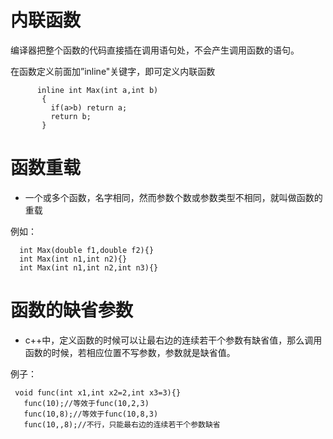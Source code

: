 # 内联函数

  编译器把整个函数的代码直接插在调用语句处，不会产生调用函数的语句。

  在函数定义前面加”inline"关键字，即可定义内联函数

          inline int Max(int a,int b)
           {
             if(a>b) return a;
             return b;
           }

# 函数重载
* 一个或多个函数，名字相同，然而参数个数或参数类型不相同，就叫做函数的重载

例如：

      int Max(double f1,double f2){}
      int Max(int n1,int n2){}
      int Max(int n1,int n2,int n3){}

# 函数的缺省参数
* c++中，定义函数的时候可以让最右边的连续若干个参数有缺省值，那么调用函数的时候，若相应位置不写参数，参数就是缺省值。

例子：

     void func(int x1,int x2=2,int x3=3){}
       func(10);//等效于func(10,2,3)
       func(10,8);//等效于func(10,8,3)
       func(10,,8);//不行，只能最右边的连续若干个参数缺省
